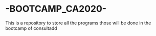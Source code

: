 # -BOOTCAMP_CA2020-
This is a repository to store all the programs those will be done in the bootcamp of consultadd
